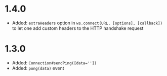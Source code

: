 # 1.4.0
* Added: `extraHeaders` option in `ws.connect(URL, [options], [callback])` to let one add custom headers to the HTTP handshake request

# 1.3.0

* Added: `Connection#sendPing([data=''])`
* Added: `pong(data)` event